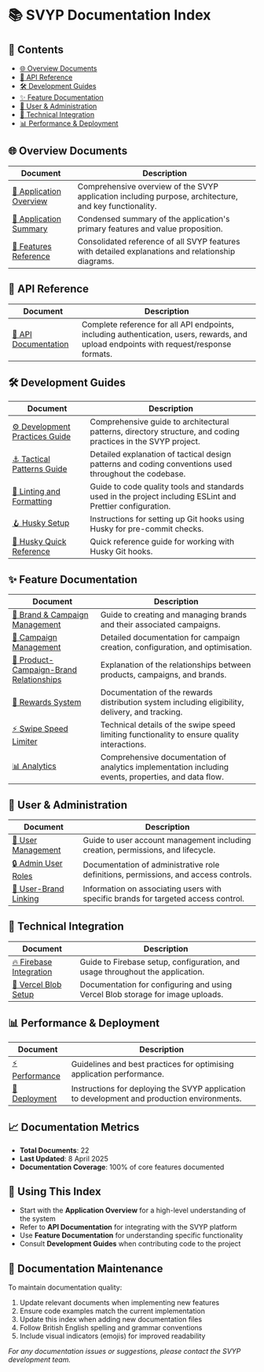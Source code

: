 # 📚 SVYP Documentation Index

## 🧭 Contents

- [🌐 Overview Documents](#-overview-documents)
- [🔌 API Reference](#-api-reference)
- [🛠️ Development Guides](#️-development-guides)
- [✨ Feature Documentation](#-feature-documentation)
- [👥 User & Administration](#-user--administration)
- [🔧 Technical Integration](#-technical-integration)
- [📊 Performance & Deployment](#-performance--deployment)

## 🌐 Overview Documents

| Document | Description |
|----------|-------------|
| [📖 Application Overview](./application-overview.md) | Comprehensive overview of the SVYP application including purpose, architecture, and key functionality. |
| [📑 Application Summary](./application-summary.md) | Condensed summary of the application's primary features and value proposition. |
| [🌟 Features Reference](./features-reference.md) | Consolidated reference of all SVYP features with detailed explanations and relationship diagrams. |

## 🔌 API Reference

| Document | Description |
|----------|-------------|
| [📡 API Documentation](./api-documentation.md) | Complete reference for all API endpoints, including authentication, users, rewards, and upload endpoints with request/response formats. |

## 🛠️ Development Guides

| Document | Description |
|----------|-------------|
| [⚙️ Development Practices Guide](./development-practices-guide.md) | Comprehensive guide to architectural patterns, directory structure, and coding practices in the SVYP project. |
| [⚓ Tactical Patterns Guide](./tactical-patterns-guide.md) | Detailed explanation of tactical design patterns and coding conventions used throughout the codebase. |
| [🧹 Linting and Formatting](./linting-and-formatting.md) | Guide to code quality tools and standards used in the project including ESLint and Prettier configuration. |
| [🪝 Husky Setup](./husky-setup.md) | Instructions for setting up Git hooks using Husky for pre-commit checks. |
| [📘 Husky Quick Reference](./husky-quick-reference.md) | Quick reference guide for working with Husky Git hooks. |

## ✨ Feature Documentation

| Document | Description |
|----------|-------------|
| [🏢 Brand & Campaign Management](./brand-campaign-management.md) | Guide to creating and managing brands and their associated campaigns. |
| [📣 Campaign Management](./campaign-management.md) | Detailed documentation for campaign creation, configuration, and optimisation. |
| [🔄 Product-Campaign-Brand Relationships](./product-campaign-brand-relationships.md) | Explanation of the relationships between products, campaigns, and brands. |
| [🎁 Rewards System](./rewards-system.md) | Documentation of the rewards distribution system including eligibility, delivery, and tracking. |
| [⚡ Swipe Speed Limiter](./swipe-speed-limiter.md) | Technical details of the swipe speed limiting functionality to ensure quality interactions. |
| [📊 Analytics](./analytics.md) | Comprehensive documentation of analytics implementation including events, properties, and data flow. |

## 👥 User & Administration

| Document | Description |
|----------|-------------|
| [👤 User Management](./user-management.md) | Guide to user account management including creation, permissions, and lifecycle. |
| [🔒 Admin User Roles](./admin-user-roles.md) | Documentation of administrative role definitions, permissions, and access controls. |
| [🔗 User-Brand Linking](./user-brand-linking.md) | Information on associating users with specific brands for targeted access control. |

## 🔧 Technical Integration

| Document | Description |
|----------|-------------|
| [🔥 Firebase Integration](./firebase-integration.md) | Guide to Firebase setup, configuration, and usage throughout the application. |
| [📁 Vercel Blob Setup](./vercel-blob-setup.md) | Documentation for configuring and using Vercel Blob storage for image uploads. |

## 📊 Performance & Deployment

| Document | Description |
|----------|-------------|
| [⚡ Performance](./performance.md) | Guidelines and best practices for optimising application performance. |
| [🚀 Deployment](./deployment.md) | Instructions for deploying the SVYP application to development and production environments. |

## 📈 Documentation Metrics

- **Total Documents**: 22
- **Last Updated**: 8 April 2025
- **Documentation Coverage**: 100% of core features documented

## 🔄 Using This Index

- Start with the **Application Overview** for a high-level understanding of the system
- Refer to **API Documentation** for integrating with the SVYP platform
- Use **Feature Documentation** for understanding specific functionality
- Consult **Development Guides** when contributing code to the project

## 📝 Documentation Maintenance

To maintain documentation quality:

1. Update relevant documents when implementing new features
2. Ensure code examples match the current implementation
3. Update this index when adding new documentation files
4. Follow British English spelling and grammar conventions
5. Include visual indicators (emojis) for improved readability

*For any documentation issues or suggestions, please contact the SVYP development team.*
